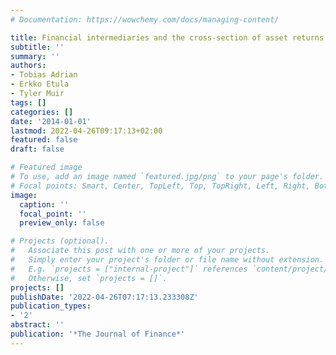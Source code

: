 ```yaml
---
# Documentation: https://wowchemy.com/docs/managing-content/

title: Financial intermediaries and the cross-section of asset returns
subtitle: ''
summary: ''
authors:
- Tobias Adrian
- Erkko Etula
- Tyler Muir
tags: []
categories: []
date: '2014-01-01'
lastmod: 2022-04-26T09:17:13+02:00
featured: false
draft: false

# Featured image
# To use, add an image named `featured.jpg/png` to your page's folder.
# Focal points: Smart, Center, TopLeft, Top, TopRight, Left, Right, BottomLeft, Bottom, BottomRight.
image:
  caption: ''
  focal_point: ''
  preview_only: false

# Projects (optional).
#   Associate this post with one or more of your projects.
#   Simply enter your project's folder or file name without extension.
#   E.g. `projects = ["internal-project"]` references `content/project/deep-learning/index.md`.
#   Otherwise, set `projects = []`.
projects: []
publishDate: '2022-04-26T07:17:13.233308Z'
publication_types:
- '2'
abstract: ''
publication: '*The Journal of Finance*'
---
```

